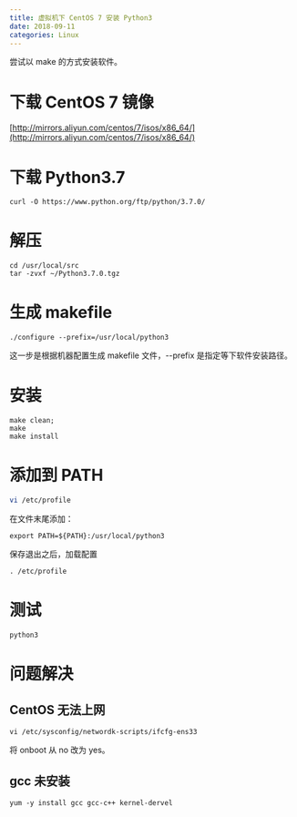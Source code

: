 ```yaml
---
title: 虚拟机下 CentOS 7 安装 Python3
date: 2018-09-11
categories: Linux
---
```


尝试以 make 的方式安装软件。
<!--more-->



# 下载  CentOS 7 镜像

[http://mirrors.aliyun.com/centos/7/isos/x86_64/](http://mirrors.aliyun.com/centos/7/isos/x86_64/)



# 下载 Python3.7 

```shell
curl -O https://www.python.org/ftp/python/3.7.0/
```



# 解压

```shell
cd /usr/local/src
tar -zvxf ~/Python3.7.0.tgz
```



# 生成 makefile

```shell
./configure --prefix=/usr/local/python3
```

这一步是根据机器配置生成 makefile 文件，--prefix 是指定等下软件安装路径。



# 安装

```shell
make clean;
make
make install
```



# 添加到 PATH

```BASH
vi /etc/profile
```

在文件末尾添加：

```shell
export PATH=${PATH}:/usr/local/python3
```

保存退出之后，加载配置

```shell
. /etc/profile
```



# 测试

```shell
python3
```



# 问题解决

## CentOS 无法上网

```shell
vi /etc/sysconfig/networdk-scripts/ifcfg-ens33
```

将 onboot 从 no 改为 yes。



## gcc 未安装

```shell
yum -y install gcc gcc-c++ kernel-dervel
```
